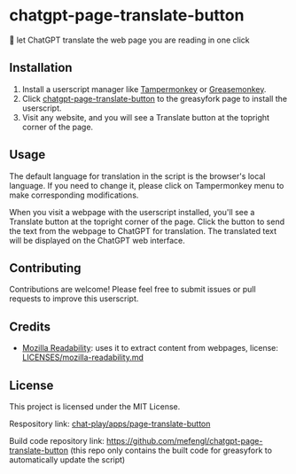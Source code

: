 # chatgpt-page-translate-button

🍓 let ChatGPT translate the web page you are reading in one click

## Installation

1. Install a userscript manager like [Tampermonkey](https://www.tampermonkey.net/) or [Greasemonkey](https://www.greasespot.net/).
2. Click [chatgpt-page-translate-button](https://greasyfork.org/scripts/464067) to the greasyfork page to install the userscript.
3. Visit any website, and you will see a Translate button at the topright corner of the page.

## Usage

The default language for translation in the script is the browser's local language. If you need to change it, please click on Tampermonkey menu to make corresponding modifications.

When you visit a webpage with the userscript installed, you'll see a Translate button at the topright corner of the page. Click the button to send the text from the webpage to ChatGPT for translation. The translated text will be displayed on the ChatGPT web interface.

## Contributing

Contributions are welcome! Please feel free to submit issues or pull requests to improve this userscript.

## Credits

- [Mozilla Readability](https://github.com/mozilla/readability): uses it to extract content from webpages, license: [LICENSES/mozilla-readability.md](LICENSES/mozilla-readability.md)

## License

This project is licensed under the MIT License.

Respository link: [chat-play/apps/page-translate-button](https://github.com/mefengl/chat-play)

Build code repository link: https://github.com/mefengl/chatgpt-page-translate-button (this repo only contains the built code for greasyfork to automatically update the script)

